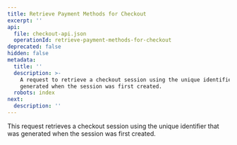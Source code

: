 ```yaml
---
title: Retrieve Payment Methods for Checkout
excerpt: ''
api:
  file: checkout-api.json
  operationId: retrieve-payment-methods-for-checkout
deprecated: false
hidden: false
metadata:
  title: ''
  description: >-
    A request to retrieve a checkout session using the unique identifier
    generated when the session was first created.
  robots: index
next:
  description: ''
---
```

This request retrieves a checkout session using the unique identifier that was generated when the session was first created.